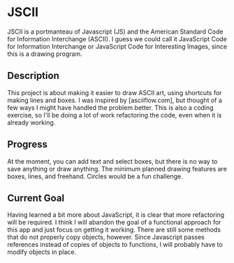 # JSCII

JSCII is a portmanteau of Javascript (JS) and the American Standard Code for Information Interchange (ASCII). I guess we could call it JavaScript Code for Information Interchange or JavaScript Code for Interesting Images, since this is a drawing program.

## Description

This project is about making it easier to draw ASCII art, using shortcuts for making lines and boxes. I was inspired by [asciiflow.com], but thought of a few ways I might have handled the problem better. This is also a coding exercise, so I'll be doing a lot of work refactoring the code, even when it is already working.

## Progress

At the moment, you can add text and select boxes, but there is no way to save anything or draw anything. The minimum planned drawing features are boxes, lines, and freehand. Circles would be a fun challenge.

## Current Goal

Having learned a bit more about JavaScript, it is clear that more refactoring will be required. I think I will abandon the goal of a functional approach for this app and just focus on getting it working. There are still some methods that do not properly copy objects, however. Since Javascript passes references instead of copies of objects to functions, I will probably have to modify objects in place.


